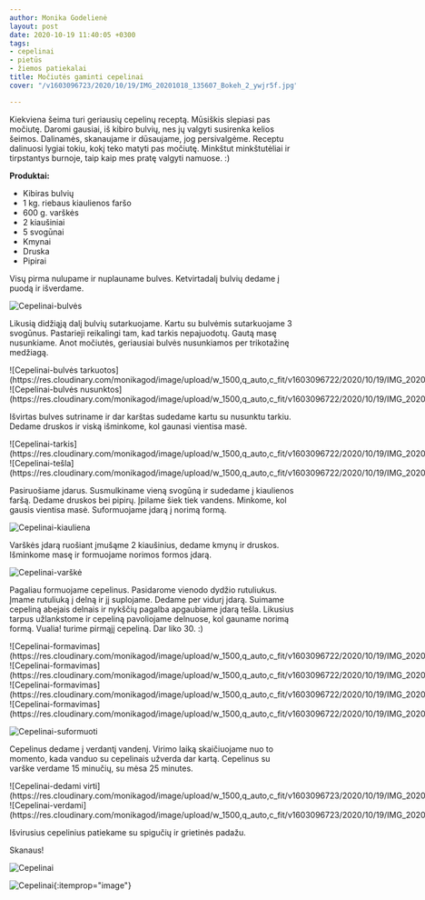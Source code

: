 ```yaml
---
author: Monika Godelienė
layout: post
date: 2020-10-19 11:40:05 +0300
tags:
- cepelinai
- pietūs
- žiemos patiekalai
title: Močiutės gaminti cepelinai
cover: "/v1603096723/2020/10/19/IMG_20201018_135607_Bokeh_2_ywjr5f.jpg"

---
```

Kiekviena šeima turi geriausių cepelinų receptą. Mūsiškis slepiasi pas močiutę. Daromi gausiai, iš kibiro bulvių, nes jų valgyti susirenka kelios šeimos. Dalinamės, skanaujame ir dūsaujame, jog persivalgėme. Receptu dalinuosi lygiai tokiu, kokį teko matyti pas močiutę. Minkštut minkštutėliai ir tirpstantys burnoje, taip kaip mes pratę valgyti namuose. :)

**Produktai:**

* <span itemprop="recipeIngredient">Kibiras bulvių</span>
* <span itemprop="recipeIngredient">1 kg. riebaus kiaulienos faršo</span>
* <span itemprop="recipeIngredient">600 g. varškės</span>
* <span itemprop="recipeIngredient">2 kiaušiniai</span>
* <span itemprop="recipeIngredient">5 svogūnai</span>
* <span itemprop="recipeIngredient">Kmynai</span>
* <span itemprop="recipeIngredient">Druska</span>
* <span itemprop="recipeIngredient">Pipirai</span>

<div itemprop="recipeInstructions" markdown="1">
Visų pirma nulupame ir nuplauname bulves. Ketvirtadalį bulvių dedame į puodą ir išverdame. 
  
![Cepelinai-bulvės](https://res.cloudinary.com/monikagod/image/upload/w_1500,q_auto,c_fit/v1603096738/2020/10/19/IMG_20201018_112816_Bokeh_2_k0oiou.jpg)  

Likusią didžiąją dalį bulvių sutarkuojame. Kartu su bulvėmis sutarkuojame 3 svogūnus. Pastarieji reikalingi tam, kad tarkis nepajuodotų. Gautą masę nusunkiame. Anot močiutės, geriausiai bulvės nusunkiamos per trikotažinę medžiagą.  

<div class="row">
<div class="six columns" markdown="1">
![Cepelinai-bulvės tarkuotos](https://res.cloudinary.com/monikagod/image/upload/w_1500,q_auto,c_fit/v1603096722/2020/10/19/IMG_20201018_115406_Bokeh_2_bjnbsy.jpg)
</div>
<div class="six columns" markdown="1">
![Cepelinai-bulvės nusunktos](https://res.cloudinary.com/monikagod/image/upload/w_1500,q_auto,c_fit/v1603096722/2020/10/19/IMG_20201018_120707_Bokeh_2_brkmfz.jpg)
</div>
</div>
  
Išvirtas bulves sutriname ir dar karštas sudedame kartu su nusunktu tarkiu. Dedame druskos ir viską išminkome, kol gaunasi vientisa masė.  

<div class="row">
<div class="six columns" markdown="1">
![Cepelinai-tarkis](https://res.cloudinary.com/monikagod/image/upload/w_1500,q_auto,c_fit/v1603096722/2020/10/19/IMG_20201018_123038_Bokeh_2_m0vnbt.jpg)
</div>
<div class="six columns" markdown="1">
![Cepelinai-tešla](https://res.cloudinary.com/monikagod/image/upload/w_1500,q_auto,c_fit/v1603096722/2020/10/19/IMG_20201018_123201_gubasc.jpg)
</div>
</div>
  
Pasiruošiame įdarus. Susmulkiname vieną svogūną ir sudedame į kiaulienos faršą. Dedame druskos bei pipirų. Įpilame šiek tiek vandens. Minkome, kol gausis vientisa masė. Suformuojame įdarą į norimą formą.  
  
![Cepelinai-kiauliena](https://res.cloudinary.com/monikagod/image/upload/w_1500,q_auto,c_fit/v1603096738/2020/10/19/IMG_20201018_111038_Bokeh_2_uly5pb.jpg)  

Varškės įdarą ruošiant įmušąme 2 kiaušinius, dedame kmynų ir druskos. Išminkome masę ir formuojame norimos formos įdarą.  
  
![Cepelinai-varškė](https://res.cloudinary.com/monikagod/image/w_1500,q_auto,c_fit/upload/v1603096737/2020/10/19/IMG_20201018_111021_Bokeh_2_r1s54v.jpg)  

Pagaliau formuojame cepelinus. Pasidarome vienodo dydžio rutuliukus. Įmame rutuliuką į delną ir jį suplojame. Dedame per vidurį įdarą. Suimame cepeliną abejais delnais ir nykščių pagalba apgaubiame įdarą tešla. Likusius tarpus užlankstome ir cepeliną pavoliojame delnuose, kol gauname norimą formą. Vualia! turime pirmąjį cepeliną. Dar liko 30. :)  

<div class="row">
<div class="six columns" markdown="1">
![Cepelinai-formavimas](https://res.cloudinary.com/monikagod/image/upload/w_1500,q_auto,c_fit/v1603096722/2020/10/19/IMG_20201018_123918_Bokeh_2_bh4hvo.jpg)
</div>
<div class="six columns" markdown="1">
![Cepelinai-formavimas](https://res.cloudinary.com/monikagod/image/upload/w_1500,q_auto,c_fit/v1603096722/2020/10/19/IMG_20201018_123924_Bokeh_2_ag4t6a.jpg)
</div>
</div>

<div class="row">
<div class="six columns" markdown="1">
![Cepelinai-formavimas](https://res.cloudinary.com/monikagod/image/upload/w_1500,q_auto,c_fit/v1603096722/2020/10/19/IMG_20201018_123931_Bokeh_2_ofy0us.jpg) 
</div>
<div class="six columns" markdown="1">
![Cepelinai-formavimas](https://res.cloudinary.com/monikagod/image/upload/w_1500,q_auto,c_fit/v1603096722/2020/10/19/IMG_20201018_123936_Bokeh_2_kz39am.jpg)
</div>
</div>
  
![Cepelinai-suformuoti](https://res.cloudinary.com/monikagod/image/upload/w_1500,q_auto,c_fit/v1603096722/2020/10/19/IMG_20201018_124815_Bokeh_2_vlww6y.jpg)  

Cepelinus dedame į verdantį vandenį. Virimo laiką skaičiuojame nuo to momento, kada vanduo su cepelinais užverda dar kartą. Cepelinus su varške verdame 15 minučių, su mėsa 25 minutes.  

<div class="row">
<div class="six columns" markdown="1">
![Cepelinai-dedami virti](https://res.cloudinary.com/monikagod/image/upload/w_1500,q_auto,c_fit/v1603096723/2020/10/19/IMG_20201018_132445_Bokeh_2_irduuc.jpg) 
</div>
<div class="six columns" markdown="1">
![Cepelinai-verdami](https://res.cloudinary.com/monikagod/image/upload/w_1500,q_auto,c_fit/v1603096723/2020/10/19/IMG_20201018_134720_Bokeh_2_zh6elw.jpg)
</div>
</div>

Išvirusius cepelinius patiekame su spigučių ir grietinės padažu.  
</div>  

Skanaus!  
  
![Cepelinai](https://res.cloudinary.com/monikagod/image/upload/w_1500,q_auto,c_fit/v1603096723/2020/10/19/IMG_20201018_140928_Bokeh_2_dnchzc.jpg) 
 
![Cepelinai](https://res.cloudinary.com/monikagod/image/upload/w_1500,q_auto,c_fit/v1603096723/2020/10/19/IMG_20201018_135607_Bokeh_2_ywjr5f.jpg){:itemprop="image"}